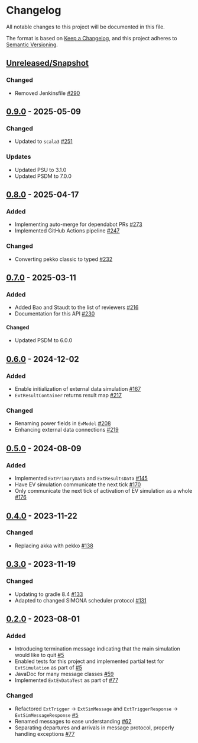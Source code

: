 # Changelog
All notable changes to this project will be documented in this file.

The format is based on [Keep a Changelog](https://keepachangelog.com/en/1.0.0/),
and this project adheres to [Semantic Versioning](https://semver.org/spec/v2.0.0.html).

## [Unreleased/Snapshot]

### Changed
- Removed Jenkinsfile [#290](https://github.com/ie3-institute/simonaAPI/issues/290)

## [0.9.0] - 2025-05-09

### Changed
- Updated to `scala3` [#251](https://github.com/ie3-institute/simonaAPI/issues/251)

### Updates
- Updated PSU to 3.1.0
- Updated PSDM to 7.0.0

## [0.8.0] - 2025-04-17

### Added
- Implementing auto-merge for dependabot PRs [#273](https://github.com/ie3-institute/simonaAPI/issues/273)
- Implemented GitHub Actions pipeline [#247](https://github.com/ie3-institute/simonaAPI/issues/247)

### Changed
- Converting pekko classic to typed [#232](https://github.com/ie3-institute/simonaAPI/issues/232)

## [0.7.0] - 2025-03-11

### Added
- Added Bao and Staudt to the list of reviewers [#216](https://github.com/ie3-institute/simonaAPI/issues/216)
- Documentation for this API [#230](https://github.com/ie3-institute/simonaAPI/issues/230)

#### Changed
- Updated PSDM to 6.0.0

## [0.6.0] - 2024-12-02

### Added
- Enable initialization of external data simulation [#167](https://github.com/ie3-institute/simonaAPI/issues/167)
- `ExtResultContainer` returns result map [#217](https://github.com/ie3-institute/simonaAPI/issues/217)

### Changed
- Renaming power fields in `EvModel` [#208](https://github.com/ie3-institute/simonaAPI/issues/208)
- Enhancing external data connections [#219](https://github.com/ie3-institute/simonaAPI/issues/219)

## [0.5.0] - 2024-08-09

### Added
- Implemented `ExtPrimaryData` and `ExtResultsData` [#145](https://github.com/ie3-institute/simonaAPI/issues/145)
- Have EV simulation communicate the next tick [#170](https://github.com/ie3-institute/simonaAPI/issues/170)
- Only communicate the next tick of activation of EV simulation as a whole [#176](https://github.com/ie3-institute/simonaAPI/issues/176)

## [0.4.0] - 2023-11-22

### Changed
- Replacing akka with pekko [#138](https://github.com/ie3-institute/simonaAPI/issues/138)

## [0.3.0] - 2023-11-19

### Changed
- Updating to gradle 8.4 [#133](https://github.com/ie3-institute/simonaAPI/issues/133)
- Adapted to changed SIMONA scheduler protocol [#131](https://github.com/ie3-institute/simonaAPI/issues/131)

## [0.2.0] - 2023-08-01

### Added
- Introducing termination message indicating that the main simulation would like to quit [#5](https://github.com/ie3-institute/simonaAPI/issues/5)
- Enabled tests for this project and implemented partial test for `ExtSimulation` as part of [#5](https://github.com/ie3-institute/simonaAPI/issues/5)
- JavaDoc for many message classes [#59](https://github.com/ie3-institute/simonaAPI/issues/59)
- Implemented `ExtEvDataTest` as part of [#77](https://github.com/ie3-institute/simonaAPI/issues/77)

### Changed
- Refactored `ExtTrigger` -> `ExtSimMessage` and `ExtTriggerResponse` -> `ExtSimMessageResponse` [#5](https://github.com/ie3-institute/simonaAPI/issues/5)
- Renamed messages to ease understanding [#62](https://github.com/ie3-institute/simonaAPI/issues/62)
- Separating departures and arrivals in message protocol, properly handling exceptions [#77](https://github.com/ie3-institute/simonaAPI/issues/77)

[Unreleased/Snapshot]: https://github.com/ie3-institute/simonaapi/compare/0.9.0...HEAD
[0.9.0]: https://github.com/ie3-institute/powersystemdatamodel/compare/0.8.0...0.9.0
[0.8.0]: https://github.com/ie3-institute/powersystemdatamodel/compare/0.7.0...0.8.0
[0.7.0]: https://github.com/ie3-institute/powersystemdatamodel/compare/0.6.0...0.7.0
[0.6.0]: https://github.com/ie3-institute/powersystemdatamodel/compare/0.5.0...0.6.0
[0.5.0]: https://github.com/ie3-institute/powersystemdatamodel/compare/0.4.0...0.5.0
[0.4.0]: https://github.com/ie3-institute/powersystemdatamodel/compare/0.3.0...0.4.0
[0.3.0]: https://github.com/ie3-institute/powersystemdatamodel/compare/0.2.0...0.3.0
[0.2.0]: https://github.com/ie3-institute/powersystemdatamodel/compare/e3f0c247d9d2a92840f49412aa729c5f033cb4de...0.2.0
